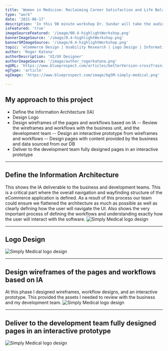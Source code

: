 ```yaml
---
title: 'Women in Medicine: Reclaiming Career Satisfaction and Life Balance workshop'
type: "work"
date: '2021-06-17'
description: 'In this 90 minute workshop Dr. Sundar will take the audience on a journey into determining what career satisfaction means to each individual, and the dynamic role this plays in other aspects of their lives.'
isFeatured: 'true'
imageSourceFeatured: '/image/00.4-highlightWorkshop.png'
bannerImageSource: '/image/0.4-highlightWorkshop.png'
bannerSMImageSource: '/image/0.4-highlightWorkshop.png'
topic: 'eCommerce Design | Usability Research | Logo Design | Information Architecture'
author: 'Roger Katona'
authorDescription: 'UI/UX Designer'
authorImageSource: '/image/author_rogerkatona.png'
ogURL: 'https://www.blueprospect.com/articles/betterVersion-crossTraining'
ogType: 'article'
ogImage: 'https://www.blueprospect.com/image/bgSM-simply-medical.png'

---
```


## My approach to this project
- Define the Information Architecture (IA)
- Design Logo
- Design wireframes of the pages and workflows based on IA
  -- Review the wireframes and workflows with the business unit, and the development team
  -- Design an interactive prototype from wireframes and workflows
  -- Design pages with content provided by the business and data sourced from our DB
- Deliver to the development team fully designed pages in an interactive prototype

---

## Define the Information Architecture

This shows the IA deliverable to the business and development teams. This is a critical part where the overall navigation and wayfinding structure of the eCommerce application is defined.  As a result of this
process our team could ensure we flattened the architecture as much as possible as well as clearly defining how the user will navigate the UI. Also shows the very important process of defining the workflows and understanding exactly how the user will interact with the software.
![Simply Medical logo design](/image/postGraphic-simplyMedicalB.png)

---

## Logo Design
![Simply Medical logo design](/image/postGraphic-simplyMedicalA.png)

---

## Design wireframes of the pages and workflows based on IA
At this phase I designed wireframes, workflow designs, and an interactive prototype.  This provided the assets I needed to review with the business and my development team.
![Simply Medical logo design](/image/postGraphic-simplyMedicalC.png)


---

## Deliver to the development team fully designed pages in an interactive prototype
![Simply Medical logo design](/image/postGraphic-simplyMedicalF.png)